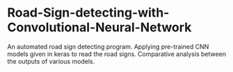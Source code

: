 # Road-Sign-detecting-with-Convolutional-Neural-Network
An automated road sign detecting program. Applying pre-trained CNN models given in keras to read the road signs. Comparative analysis between the outputs of various models.
